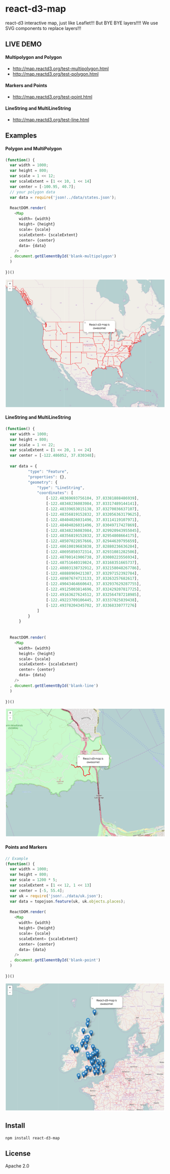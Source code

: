 # react-d3-map

react-d3 interactive map, just like Leaflet!!! But BYE BYE layers!!!! We use SVG components to replace layers!!!

## LIVE DEMO

#### Multipolygon and Polygon

- http://map.reactd3.org/test-multipolygon.html
- http://map.reactd3.org/test-polygon.html

#### Markers and Points

- http://map.reactd3.org/test-point.html

#### LineString and MultiLineString

- http://map.reactd3.org/test-line.html

## Examples

#### Polygon and MultiPolygon

```js
(function() {
  var width = 1000;
  var height = 800;
  var scale = 1 << 12;
  var scaleExtent = [1 << 10, 1 << 14]
  var center = [-100.95, 40.7];
  // your polygon data
  var data = require('json!../data/states.json');

  ReactDOM.render(
    <Map
      width= {width}
      height= {height}
      scale= {scale}
      scaleExtent= {scaleExtent}
      center= {center}
      data= {data}
    />
  , document.getElementById('blank-multipolygon')
  )

})()

```

![polygon](./example/img/polygon.png)


#### LineString and MultiLineString

```js
(function() {
  var width = 1000;
  var height = 800;
  var scale = 1 << 22;
  var scaleExtent = [1 << 20, 1 << 24]
  var center = [-122.486052, 37.830348];

  var data = {
          "type": "Feature",
          "properties": {},
          "geometry": {
              "type": "LineString",
              "coordinates": [
                  [-122.48369693756104, 37.83381888486939],
                  [-122.48348236083984, 37.83317489144141],
                  [-122.48339653015138, 37.83270036637107],
                  [-122.48356819152832, 37.832056363179625],
                  [-122.48404026031496, 37.83114119107971],
                  [-122.48404026031496, 37.83049717427869],
                  [-122.48348236083984, 37.829920943955045],
                  [-122.48356819152832, 37.82954808664175],
                  [-122.48507022857666, 37.82944639795659],
                  [-122.48610019683838, 37.82880236636284],
                  [-122.48695850372314, 37.82931081282506],
                  [-122.48700141906738, 37.83080223556934],
                  [-122.48751640319824, 37.83168351665737],
                  [-122.48803138732912, 37.832158048267786],
                  [-122.48888969421387, 37.83297152392784],
                  [-122.48987674713133, 37.83263257682617],
                  [-122.49043464660643, 37.832937629287755],
                  [-122.49125003814696, 37.832429207817725],
                  [-122.49163627624512, 37.832564787218985],
                  [-122.49223709106445, 37.83337825839438],
                  [-122.49378204345702, 37.83368330777276]
              ]
          }
      }


  ReactDOM.render(
    <Map
      width= {width}
      height= {height}
      scale= {scale}
      scaleExtent= {scaleExtent}
      center= {center}
      data= {data}
    />
  , document.getElementById('blank-line')
  )

})()
```

![line](./example/img/line.png)


#### Points and Markers

```js
// Example
(function() {
  var width = 1000;
  var height = 800;
  var scale = 1200 * 5;
  var scaleExtent = [1 << 12, 1 << 13]
  var center = [-5, 55.4];
  var uk = require('json!../data/uk.json');
  var data = topojson.feature(uk, uk.objects.places);

  ReactDOM.render(
    <Map
      width= {width}
      height= {height}
      scale= {scale}
      scaleExtent= {scaleExtent}
      center= {center}
      data= {data}
    />
  , document.getElementById('blank-point')
  )

})()
```

![point](./example/img/point.png)

## Install

```
npm install react-d3-map
```


## License

Apache 2.0
